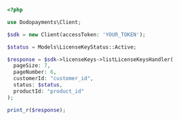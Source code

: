 ```php
<?php

use Dodopayments\Client;

$sdk = new Client(accessToken: 'YOUR_TOKEN');

$status = Models\LicenseKeyStatus::Active;

$response = $sdk->licenseKeys->listLicenseKeysHandler(
  pageSize: 7,
  pageNumber: 6,
  customerId: "customer_id",
  status: $status,
  productId: "product_id"
);

print_r($response);

```


<!-- This file was generated by liblab | https://liblab.com/ -->